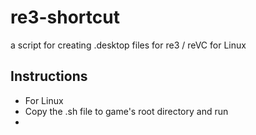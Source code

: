 # re3-shortcut
a script for creating .desktop files for re3 / reVC for Linux

## Instructions
- For Linux
- Copy the .sh file to game's root directory and run
- 
